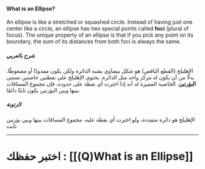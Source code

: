 #### What is an Ellipse?

An ellipse is like a stretched or squashed circle. Instead of having just one center like a circle, an ellipse has two special points called **foci** (plural of focus). The unique property of an ellipse is that if you pick any point on its boundary, the sum of its distances from both foci is always the same.

##### شرح بالعربي

الإهليلج (القطع الناقص) هو شكل بيضاوي يشبه الدائرة ولكن يكون ممدودًا أو مضغوطًا. بدلًا من أن يكون له مركز واحد مثل الدائرة، يحتوي الإهليلج على نقطتين خاصتين تسمى **البؤرتين**. الخاصية المميزة له أنه إذا اخترت أي نقطة على حدوده، فإن مجموع المسافات بينها وبين البؤرتين يكون ثابتًا دائمًا.

##### الزتونة

الإهليلج هو دائرة متمددة، ولو اخترت أي نقطة عليه، مجموع المسافات بينها وبين بؤرتين ثابت.

---
# اختبر حفظك : [[(Q)What is an Ellipse]]